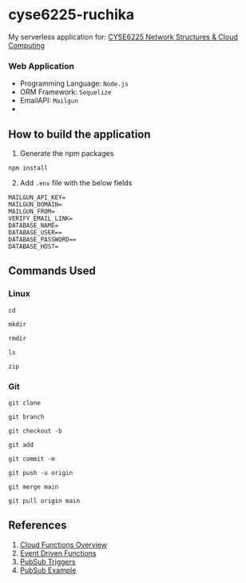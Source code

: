 # cyse6225-ruchika

My serverless application for: [CYSE6225 Network Structures &amp; Cloud Computing](https://spring2024.csye6225.cloud/)

### Web Application

* Programming Language: `Node.js` 
* ORM Framework: `Sequelize`
* EmailAPI: `Mailgun`
* 

## How to build the application

1. Generate the npm packages

```
npm install
```

2. Add `.env` file with the below fields
   
```
MAILGUN_API_KEY=
MAILGUN_DOMAIN=
MAILGUN_FROM=
VERIFY_EMAIL_LINK=
DATABASE_NAME=
DATABASE_USER==
DATABASE_PASSWORD==
DATABASE_HOST=
```

## Commands Used

### Linux

```
cd
```

```
mkdir
```

```
rmdir
```

```
ls
```

```
zip
```

### Git

```
git clone
```

```
git branch
```

```
git checkout -b
```

```
git add
```

```
git commit -m
```

```
git push -u origin
```

```
git merge main
```

```
git pull origin main
```

## References

1. [Cloud Functions Overview](https://cloud.google.com/functions/docs/concepts/overview) 
2. [Event Driven Functions](https://cloud.google.com/functions/docs/writing/write-event-driven-functions)
3. [PubSub Triggers](https://cloud.google.com/functions/docs/calling/pubsub)
4. [PubSub Example](https://cloud.google.com/functions/docs/tutorials/pubsub)


